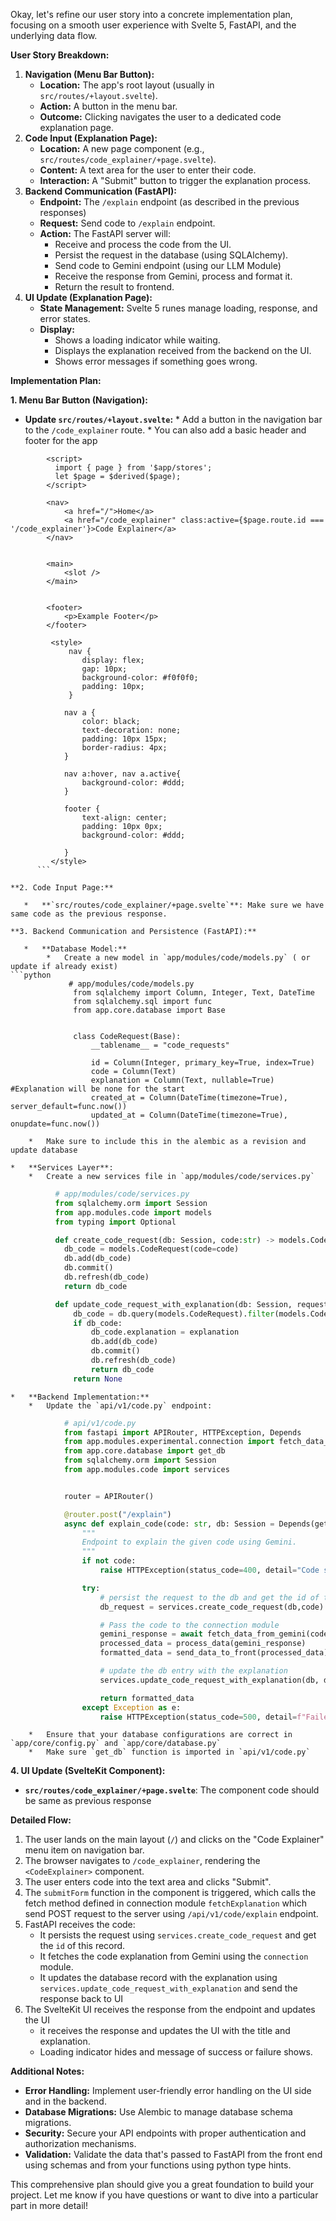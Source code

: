 Okay, let's refine our user story into a concrete implementation plan, focusing on a smooth user experience with Svelte 5, FastAPI, and the underlying data flow.

**User Story Breakdown:**

1.  **Navigation (Menu Bar Button):**
    *   **Location:** The app's root layout (usually in `src/routes/+layout.svelte`).
    *   **Action:** A button in the menu bar.
    *   **Outcome:** Clicking navigates the user to a dedicated code explanation page.
2.  **Code Input (Explanation Page):**
    *   **Location:** A new page component (e.g., `src/routes/code_explainer/+page.svelte`).
    *   **Content:** A text area for the user to enter their code.
    *   **Interaction:** A "Submit" button to trigger the explanation process.
3.  **Backend Communication (FastAPI):**
    *   **Endpoint:** The `/explain` endpoint (as described in the previous responses)
    *   **Request:** Send code to `/explain` endpoint.
    *   **Action:** The FastAPI server will:
        *   Receive and process the code from the UI.
        *   Persist the request in the database (using SQLAlchemy).
        *   Send code to Gemini endpoint (using our LLM Module)
        *   Receive the response from Gemini, process and format it.
        *   Return the result to frontend.
4.  **UI Update (Explanation Page):**
    *   **State Management:** Svelte 5 runes manage loading, response, and error states.
    *   **Display:**
        *   Shows a loading indicator while waiting.
        *   Displays the explanation received from the backend on the UI.
        *   Shows error messages if something goes wrong.

**Implementation Plan:**

**1. Menu Bar Button (Navigation):**

   *   **Update `src/routes/+layout.svelte`:**
      *   Add a button in the navigation bar to the `/code_explainer` route.
      *   You can also add a basic header and footer for the app
       
```svelte
        <script>
          import { page } from '$app/stores';
          let $page = $derived($page);
        </script>

        <nav>
            <a href="/">Home</a>
            <a href="/code_explainer" class:active={$page.route.id === '/code_explainer'}>Code Explainer</a>
        </nav>


        <main>
            <slot />
        </main>


        <footer>
            <p>Example Footer</p>
        </footer>

         <style>
             nav {
                display: flex;
                gap: 10px;
                background-color: #f0f0f0;
                padding: 10px;
             }

            nav a {
                color: black;
                text-decoration: none;
                padding: 10px 15px;
                border-radius: 4px;
            }

            nav a:hover, nav a.active{
                background-color: #ddd;
            }

            footer {
                text-align: center;
                padding: 10px 0px;
                background-color: #ddd;

            }
         </style>
      ```

**2. Code Input Page:**

   *   **`src/routes/code_explainer/+page.svelte`**: Make sure we have same code as the previous response.

**3. Backend Communication and Persistence (FastAPI):**

   *   **Database Model:**
        *   Create a new model in `app/modules/code/models.py` ( or update if already exist)
```python
             # app/modules/code/models.py
              from sqlalchemy import Column, Integer, Text, DateTime
              from sqlalchemy.sql import func
              from app.core.database import Base


              class CodeRequest(Base):
                  __tablename__ = "code_requests"

                  id = Column(Integer, primary_key=True, index=True)
                  code = Column(Text)
                  explanation = Column(Text, nullable=True) #Explanation will be none for the start
                  created_at = Column(DateTime(timezone=True), server_default=func.now())
                  updated_at = Column(DateTime(timezone=True), onupdate=func.now())
```
        *   Make sure to include this in the alembic as a revision and update database

    *   **Services Layer**:
        *   Create a new services file in `app/modules/code/services.py`

```python
          # app/modules/code/services.py
          from sqlalchemy.orm import Session
          from app.modules.code import models
          from typing import Optional

          def create_code_request(db: Session, code:str) -> models.CodeRequest:
            db_code = models.CodeRequest(code=code)
            db.add(db_code)
            db.commit()
            db.refresh(db_code)
            return db_code

          def update_code_request_with_explanation(db: Session, request_id:int, explanation:str) -> Optional[models.CodeRequest]:
              db_code = db.query(models.CodeRequest).filter(models.CodeRequest.id == request_id).first()
              if db_code:
                  db_code.explanation = explanation
                  db.add(db_code)
                  db.commit()
                  db.refresh(db_code)
                  return db_code
              return None
```
    *   **Backend Implementation:**
        *   Update the `api/v1/code.py` endpoint:
```python
            # api/v1/code.py
            from fastapi import APIRouter, HTTPException, Depends
            from app.modules.experimental.connection import fetch_data_from_gemini, process_data, send_data_to_front # Assuming this function exists
            from app.core.database import get_db
            from sqlalchemy.orm import Session
            from app.modules.code import services


            router = APIRouter()

            @router.post("/explain")
            async def explain_code(code: str, db: Session = Depends(get_db)):
                """
                Endpoint to explain the given code using Gemini.
                """
                if not code:
                    raise HTTPException(status_code=400, detail="Code snippet is required")

                try:
                    # persist the request to the db and get the id of the record
                    db_request = services.create_code_request(db,code)

                    # Pass the code to the connection module
                    gemini_response = await fetch_data_from_gemini(code)
                    processed_data = process_data(gemini_response)
                    formatted_data = send_data_to_front(processed_data)

                    # update the db entry with the explanation
                    services.update_code_request_with_explanation(db, db_request.id, formatted_data['explanation'] )

                    return formatted_data
                except Exception as e:
                    raise HTTPException(status_code=500, detail=f"Failed to generate explanation: {str(e)}")
```
        *   Ensure that your database configurations are correct in `app/core/config.py` and `app/core/database.py`
        *   Make sure `get_db` function is imported in `api/v1/code.py`

**4. UI Update (SvelteKit Component):**

*   **`src/routes/code_explainer/+page.svelte`**: The component code should be same as previous response

**Detailed Flow:**

1.  The user lands on the main layout (`/`) and clicks on the "Code Explainer" menu item on navigation bar.
2.  The browser navigates to `/code_explainer`, rendering the `<CodeExplainer>` component.
3.  The user enters code into the text area and clicks "Submit".
4.  The `submitForm` function in the component is triggered, which calls the fetch method defined in connection module `fetchExplanation` which send POST request to the server using `/api/v1/code/explain` endpoint.
5.  FastAPI receives the code:
    *   It persists the request using `services.create_code_request` and get the `id` of this record.
    *   It fetches the code explanation from Gemini using the `connection` module.
    *   It updates the database record with the explanation using `services.update_code_request_with_explanation` and send the response back to UI
6. The SvelteKit UI receives the response from the endpoint and updates the UI
    *   it receives the response and updates the UI with the title and explanation.
    *   Loading indicator hides and message of success or failure shows.

**Additional Notes:**

*   **Error Handling:** Implement user-friendly error handling on the UI side and in the backend.
*   **Database Migrations:** Use Alembic to manage database schema migrations.
*   **Security:** Secure your API endpoints with proper authentication and authorization mechanisms.
*   **Validation:** Validate the data that's passed to FastAPI from the front end using schemas and from your functions using python type hints.

This comprehensive plan should give you a great foundation to build your project. Let me know if you have questions or want to dive into a particular part in more detail!
